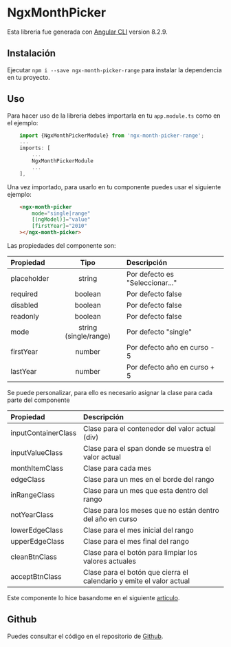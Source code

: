 # NgxMonthPicker

Esta libreria fue generada con [Angular CLI](https://github.com/angular/angular-cli) version 8.2.9.

## Instalación

Ejecutar `npm i --save ngx-month-picker-range` para instalar la dependencia en tu proyecto.

## Uso

Para hacer uso de la libreria debes importarla en tu `app.module.ts` como en el ejemplo:

```ts 
    import {NgxMonthPickerModule} from 'ngx-month-picker-range';
    ...
    imports: [
        ...
        NgxMonthPickerModule
        ...
    ],
```

Una vez importado, para usarlo en tu componente puedes usar el siguiente ejemplo: 

```html
    <ngx-month-picker 
        mode="single|range" 
        [(ngModel)]="value" 
        [firstYear]="2010" 
    ></ngx-month-picker>
```

Las propiedades del componente son:

| Propiedad   |      Tipo      |      Descripción      |
|:----------|:-------------:|:-------------|
| placeholder | string | Por defecto es "Seleccionar..." |
| required | boolean | Por defecto false |
| disabled | boolean | Por defecto false |
| readonly | boolean | Por defecto false |
| mode | string (single/range) | Por defecto "single" |
| firstYear | number | Por defecto año en curso - 5 |
| lastYear | number | Por defecto año en curso + 5 |

Se puede personalizar, para ello es necesario asignar la clase para cada parte del componente

| Propiedad   |      Descripción      |
|:----------|:-------------|
| inputContainerClass | Clase para el contenedor del valor actual (div) |
| inputValueClass | Clase para el span donde se muestra el valor actual |
| monthItemClass | Clase para cada mes |
| edgeClass | Clase para un mes en el borde del rango |
| inRangeClass | Clase para un mes que esta dentro del rango |
| notYearClass | Clase para los meses que no están dentro del año en curso |
| lowerEdgeClass | Clase para el mes inicial del rango |
| upperEdgeClass | Clase para el mes final del rango |
| cleanBtnClass | Clase para el botón para limpiar los valores actuales |
| acceptBtnClass | Clase para el botón que cierra el calendario y emite el valor actual |


Este componente lo hice basandome en el siguiente [articulo](https://medium.com/better-programming/month-range-picker-in-angular-8-4ce93ef7d76b). 
## Github

Puedes consultar el código en el repositorio de [Github](https://github.com/jmenesesi/ngx-month-picker).